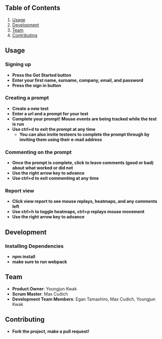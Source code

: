 
## Table of Contents

1. [Usage](#Usage)
1. [Development](#development)
1. [Team](#team)
1. [Contributing](#contributing)

## Usage

### Signing up
- __Press the Get Started button__
- __Enter your first name, surname, company, email, and password__
- __Press the sign in button__


### Creating a prompt
- __Create a new test__
- __Enter a url and a prompt for your test__
- __Complete your prompt! Mouse events are being tracked while the test is run__
- __Use ctrl+d to exit the prompt at any time__
  - __You can also invite testeers to complete the prompt through by inviting them using their e-mail address__

### Commenting on the prompt
- __Once the prompt is complete, click to leave comments (good or bad) about what worked or did not__
- __Use the right arrow key to advance__
- __Use ctrl+d to exit commenting at any time__

### Report view
- __Click view report to see mouse replays, heatmaps, and any comments left__
- __Use ctrl+h to toggle heatmaps, ctrl+p replays mouse movement__
- __Use the right arrow key to advance__



## Development

### Installing Dependencies
- __npm install__
- __make sure to run webpack__


## Team
- __Product Owner__: Youngjun Kwak
- __Scrum Master__: Max Cudich
- __Development Team Members__: Egan Tamashiro, Max Cudich, Youngjun Kwak


## Contributing
- __Fork the project, make a pull request!__
